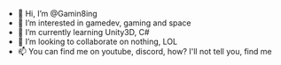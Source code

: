 - 👋 Hi, I’m @Gamin8ing
- 👀 I’m interested in gamedev, gaming and space
- 🌱 I’m currently learning Unity3D, C#
- 💞️ I’m looking to collaborate on nothing, LOL
- 📫 You can find me on youtube, discord, how? I'll not tell you, find me

<!---
Gamin8ing/Gamin8ing is a ✨ special ✨ repository because its `README.md` (this file) appears on your GitHub profile.
You can click the Preview link to take a look at your changes.
--->

